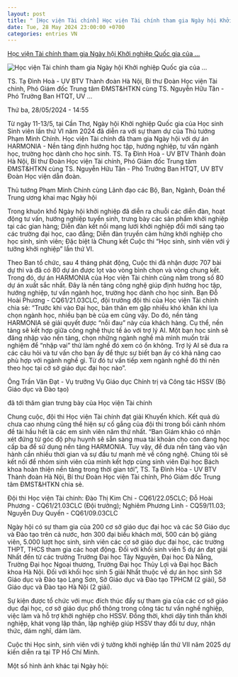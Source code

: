 ```yaml
---
layout: post
title: " [Học viện Tài chính] Học viện Tài chính tham gia Ngày hội Khởi nghiệp Quốc gia của ..."
date: Tue, 28 May 2024 23:00:00 +0700
categories: entries VN
---
```

[Học viện Tài chính tham gia Ngày hội Khởi nghiệp Quốc gia của ...](https://hvtc.edu.vn/tabid/102/catid/2/id/36835/Hoc-vien-Tai-chinh-tham-gia-Ngay-hoi-Khoi-nghiep-Quoc-gia-cua-Hoc-sinh-Sinh-vien-lan-thu-VI-nam-2024/Default.aspx)

![Học viện Tài chính tham gia Ngày hội Khởi nghiệp Quốc gia của ...](https://www.hvtc.edu.vn/DesktopModules/News/Images/145562852024KN4.jpg)

TS. Tạ Đình Hoà - UV BTV Thành đoàn Hà Nội, Bí thư Đoàn Học viện Tài chính, Phó Giám đốc Trung tâm ĐMST&HTKN cùng TS. Nguyễn Hữu Tân - Phó Trưởng Ban HTQT, UV ...

Thứ ba, 28/05/2024 - 14:55

Từ ngày 11-13/5, tại Cần Thơ, Ngày hội Khởi nghiệp Quốc gia của Học sinh Sinh viên lần thứ VI năm 2024 đã diễn ra với sự tham dự của Thủ tướng Phạm Minh Chính. Học viện Tài chính đã tham gia Ngày hội với dự án HARMONIA - Nền tảng định hướng học tập, hướng nghiệp, tư vấn ngành học, trường học dành cho học sinh. TS. Tạ Đình Hoà - UV BTV Thành đoàn Hà Nội, Bí thư Đoàn Học viện Tài chính, Phó Giám đốc Trung tâm ĐMST&HTKN cùng TS. Nguyễn Hữu Tân - Phó Trưởng Ban HTQT, UV BTV Đoàn Học viện dẫn đoàn.



Thủ tướng Phạm Minh Chính cùng Lãnh đạo các Bộ, Ban, Ngành, Đoàn thể Trung ương khai mạc Ngày hội

Trong khuôn khổ Ngày hội khởi nghiệp đã diễn ra chuỗi các diễn đàn, hoạt động tư vấn, hướng nghiệp tuyển sinh, trưng bày các sản phẩm khởi nghiệp tại các gian hàng; Diễn đàn kết nối mạng lưới khởi nghiệp đổi mới sáng tạo các trường đại học, cao đẳng; Diễn đàn truyền cảm hứng khởi nghiệp cho học sinh, sinh viên; Đặc biệt là Chung kết Cuộc thi “Học sinh, sinh viên với ý tưởng khởi nghiệp” lần thứ VI.

Theo Ban tổ chức, sau 4 tháng phát động, Cuộc thi đã nhận được 707 bài dự thi và đã có 80 dự án được lọt vào vòng bình chọn và vòng chung kết. Trong đó, dự án HARMONIA của Học viện Tài chính cũng nằm trong số 80 dự án xuất sắc nhất. Đây là nền tảng công nghệ giúp định hướng học tập, hướng nghiệp, tư vấn ngành học, trường học dành cho học sinh. Bạn Đỗ Hoài Phương - CQ61/21.03CLC, đội trưởng đội thi của Học viện Tài chính chia sẻ: “Trước khi vào Đại học, bản thân em gặp nhiều khó khăn khi lựa chọn ngành học, nhiều bạn bè của em cũng vậy. Do đó, nền tảng HARMONIA sẽ giải quyết được “nỗi đau” này của khách hàng. Cụ thể, nền tảng sẽ kết hợp giữa công nghệ thực tế ảo với trợ lý AI. Một bạn học sinh sẽ đăng nhập vào nền tảng, chọn những ngành nghề mà mình muốn trải nghiệm để “nhập vai” thử làm nghề đó xem có ổn không. Trợ lý AI sẽ đưa ra các câu hỏi và tư vấn cho bạn ấy để thực sự biết bạn ấy có khả năng cao phù hợp với ngành nghề gì. Từ đó tư vấn tiếp xem ngành nghề đó thì nên theo học tại cở sở giáo dục đại học nào”.

Ông Trần Văn Đạt - Vụ trưởng Vụ Giáo dục Chính trị và Công tác HSSV (Bộ Giáo dục và Đào tạo)

đã tới thăm gian trưng bày của Học viện Tài chính

Chung cuộc, đội thi Học viện Tài chính đạt giải Khuyến khích. Kết quả dù chưa cao nhưng cũng thể hiện sự cố gắng của đội thi trong bối cảnh nhóm đề tài hầu hết là các em sinh viên năm thứ nhất. “Ban Giám khảo có nhận xét đứng từ góc độ phụ huynh sẽ sẵn sàng mua tài khoản cho con đang học cấp ba để sử dụng nền tảng HARMONIA. Tuy vậy, để đưa nền tảng vào vận hành cần nhiều thời gian và sự đầu tư mạnh mẽ về công nghệ. Chúng tôi sẽ kết nối để nhóm sinh viên của mình kết hợp cùng sinh viên Đại học Bách khoa hoàn thiện nền tảng trong thời gian tới”, TS. Tạ Đình Hòa - UV BTV Thành đoàn Hà Nội, Bí thư Đoàn Học viện Tài chính, Phó Giám đốc Trung tâm ĐMST&HTKN chia sẻ.

Đội thi Học viện Tài chính: Đào Thị Kim Chi - CQ61/22.05CLC; Đỗ Hoài Phương - CQ61/21.03CLC (Đội trưởng); Nghiêm Phương Linh - CQ59/11.03; Nguyễn Duy Quyến - CQ61/09.03CLC

Ngày hội có sự tham gia của 200 cơ sở giáo dục đại học và các Sở Giáo dục và Đào tạo trên cả nước, hơn 300 đại biểu khách mời, 500 cán bộ giảng viên, 5.000 lượt học sinh, sinh viên các cơ sở giáo dục đại học, các trường THPT, THCS tham gia các hoạt động. Đối với khối sinh viên 5 dự án đạt giải Nhất đến từ các trường Trường Đại học Tây Nguyên, Đại học Đà Nẵng, Trường Đại học Ngoại thương, Trường Đại học Thủy Lợi và Đại học Bách khoa Hà Nội. Đối với khối học sinh 5 giải Nhất thuộc về dự án học sinh Sở Giáo dục và Đào tạo Lạng Sơn, Sở Giáo dục và Đào tạo TPHCM (2 giải), Sở Giáo dục và Đào tạo Hà Nội (2 giải).

Sự kiện được tổ chức với mục đích thúc đẩy sự tham gia của các cơ sở giáo dục đại học, cơ sở giáo dục phổ thông trong công tác tư vấn nghề nghiệp, việc làm và hỗ trợ khởi nghiệp cho HSSV. Đồng thời, khơi dậy tinh thần khởi nghiệp, khát vọng lập thân, lập nghiệp giúp HSSV thay đổi tư duy, nhận thức, dám nghĩ, dám làm.

Cuộc thi Học sinh, sinh viên với ý tưởng khởi nghiệp lần thứ VII năm 2025 dự kiến diễn ra tại TP Hồ Chí Minh.

Một số hình ảnh khác tại Ngày hội:

